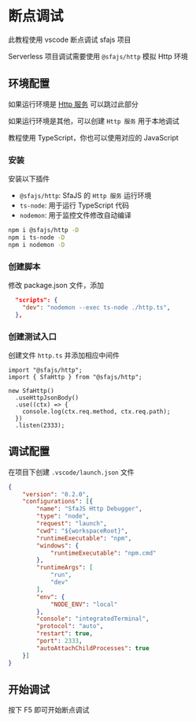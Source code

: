 # 断点调试

此教程使用 vscode 断点调试 sfajs 项目

Serverless 项目调试需要使用 `@sfajs/http` 模拟 Http 环境

## 环境配置

如果运行环境是 [Http 服务](/usage/http) 可以跳过此部分

如果运行环境是其他，可以创建 `Http 服务` 用于本地调试

教程使用 TypeScript，你也可以使用对应的 JavaScript

### 安装

安装以下插件

- `@sfajs/http`: SfaJS 的 `Http 服务` 运行环境
- `ts-node`: 用于运行 TypeScript 代码
- `nodemon`: 用于监控文件修改自动编译

```bash
npm i @sfajs/http -D
npm i ts-node -D
npm i nodemon -D
```

### 创建脚本

修改 package.json 文件，添加

```JSON
  "scripts": {
    "dev": "nodemon --exec ts-node ./http.ts",
  },
```

### 创建测试入口

创建文件 `http.ts` 并添加相应中间件

```TS
import "@sfajs/http";
import { SfaHttp } from "@sfajs/http";

new SfaHttp()
  .useHttpJsonBody()
  .use((ctx) => {
    console.log(ctx.req.method, ctx.req.path);
  })
  .listen(2333);
```

## 调试配置

在项目下创建 `.vscode/launch.json` 文件

```JSON
{
    "version": "0.2.0",
    "configurations": [{
        "name": "SfaJS Http Debugger",
        "type": "node",
        "request": "launch",
        "cwd": "${workspaceRoot}",
        "runtimeExecutable": "npm",
        "windows": {
            "runtimeExecutable": "npm.cmd"
        },
        "runtimeArgs": [
            "run",
            "dev"
        ],
        "env": {
            "NODE_ENV": "local"
        },
        "console": "integratedTerminal",
        "protocol": "auto",
        "restart": true,
        "port": 2333,
        "autoAttachChildProcesses": true
    }]
}
```

## 开始调试

按下 F5 即可开始断点调试
